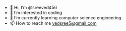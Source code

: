 - 👋 Hi, I’m @sreeved456
- 👀 I’m interested in coding
- 🌱 I’m currently learning computer science engineering 
- 📫 How to reach me vedsree5@gmail.com


<!---
sreeved456/sreeved456 is a ✨ special ✨ repository because its `README.md` (this file) appears on your GitHub profile.
You can click the Preview link to take a look at your changes.
--->
